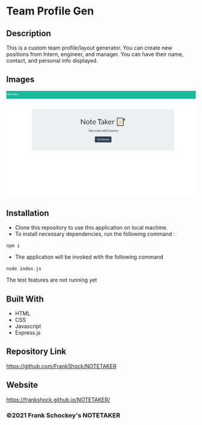 # Team Profile Gen

## Description
This is a custom team  profile/layout generator. You can create new positions from Intern, engineer, and manager. You can have their name, contact, and personal info displayed.    
## Images
![Screenshot1](https://github.com/FrankShock/NOTETAKER/blob/c334b74581dc23bbd1d413a01390977bc8e11ffd/Develop/public/assets/Images/Notescreenshot1.JPG)

## Installation 
* Clone this repository to use this application on local machine.
* To install necessary dependencies, run the following command :
```
npm i
```
* The application will be invoked with the following command
```
node index.js
```
The test features are not running yet
## Built With
* HTML
* CSS
* Javascript
* Express.js

## Repository Link
https://github.com/FrankShock/NOTETAKER
## Website
https://frankshock.github.io/NOTETAKER/


### ©2021 Frank Schockey's NOTETAKER